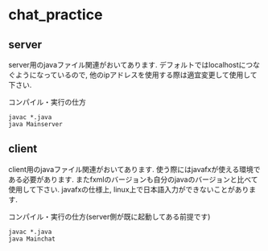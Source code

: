 # chat_practice

## server
server用のjavaファイル関連がおいてあります. デフォルトではlocalhostにつなぐようになっているので, 他のipアドレスを使用する際は適宜変更して使用して下さい.

コンパイル・実行の仕方
~~~
javac *.java
java Mainserver
~~~

## client
client用のjavaファイル関連がおいてあります. 使う際にはjavafxが使える環境である必要があります. またfxmlのバージョンも自分のjavaのバージョンと比べて使用して下さい. javafxの仕様上, linux上で日本語入力ができないことがあります. 

コンパイル・実行の仕方(server側が既に起動してある前提です)
~~~
javac *.java
java Mainchat
~~~
